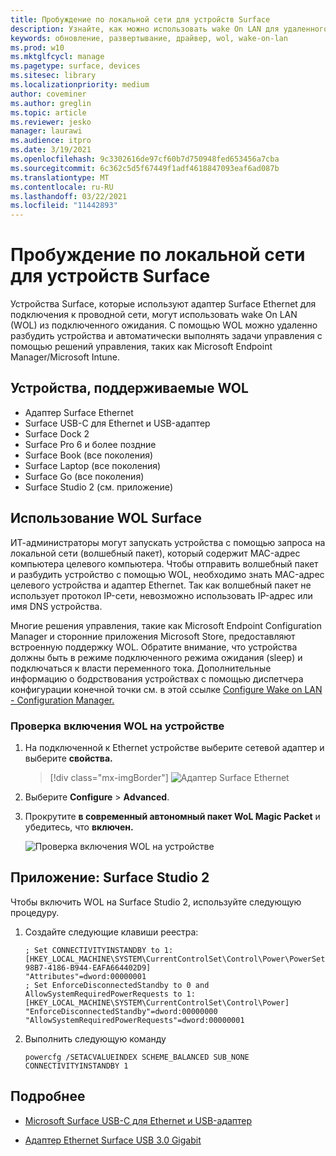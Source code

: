 ```yaml
---
title: Пробуждение по локальной сети для устройств Surface
description: Узнайте, как можно использовать wake On LAN для удаленного пробуждения устройств для автоматического выполнения задач управления.
keywords: обновление, развертывание, драйвер, wol, wake-on-lan
ms.prod: w10
ms.mktglfcycl: manage
ms.pagetype: surface, devices
ms.sitesec: library
ms.localizationpriority: medium
author: coveminer
ms.author: greglin
ms.topic: article
ms.reviewer: jesko
manager: laurawi
ms.audience: itpro
ms.date: 3/19/2021
ms.openlocfilehash: 9c3302616de97cf60b7d750948fed653456a7cba
ms.sourcegitcommit: 6c362c5d5f67449f1adf4618847093eaf6ad087b
ms.translationtype: MT
ms.contentlocale: ru-RU
ms.lasthandoff: 03/22/2021
ms.locfileid: "11442893"
---
```

# <a name="wake-on-lan-for-surface-devices"></a>Пробуждение по локальной сети для устройств Surface

Устройства Surface, которые используют адаптер Surface Ethernet для подключения к проводной сети, могут использовать wake On LAN (WOL) из подключенного ожидания. С помощью WOL можно удаленно разбудить устройства и автоматически выполнять задачи управления с помощью решений управления, таких как Microsoft Endpoint Manager/Microsoft Intune.

## <a name="wol-supported-devices"></a>Устройства, поддерживаемые WOL

- Адаптер Surface Ethernet
- Surface USB-C для Ethernet и USB-адаптер
- Surface Dock 2
- Surface Pro 6 и более поздние
- Surface Book (все поколения)
- Surface Laptop (все поколения)
- Surface Go (все поколения)
- Surface Studio 2 (см. приложение)


## <a name="using-surface-wol"></a>Использование WOL Surface

ИТ-администраторы могут запускать устройства с помощью запроса на локальной сети (волшебный пакет), который содержит MAC-адрес компьютера целевого компьютера. Чтобы отправить волшебный пакет и разбудить устройство с помощью WOL, необходимо знать MAC-адрес целевого устройства и адаптер Ethernet. Так как волшебный пакет не использует протокол IP-сети, невозможно использовать IP-адрес или имя DNS устройства.

Многие решения управления, такие как Microsoft Endpoint Configuration Manager и сторонние приложения Microsoft Store, предоставляют встроенную поддержку WOL. Обратите внимание, что устройства должны быть в режиме подключенного режима ожидания (sleep) и подключаться к власти переменного тока. Дополнительные информацию о бодрствования устройствах с помощью диспетчера конфигурации конечной точки см. в этой ссылке [Configure Wake on LAN - Configuration Manager.](https://docs.microsoft.com/mem/configmgr/core/clients/deploy/configure-wake-on-lan)


### <a name="to-check-wol-is-enabled-on-your-device"></a>Проверка включения WOL на устройстве

1. На подключенной к Ethernet устройстве выберите сетевой адаптер и выберите **свойства.**

   > [!div class="mx-imgBorder"]
   > ![Адаптер Surface Ethernet](images/surface-ethernet.png)

2. Выберите **Configure**  >  **Advanced**.
3. Прокрутите **в современный автономный пакет WoL Magic Packet** и убедитесь, что **включен.**

     ![Проверка включения WOL на устройстве](images/ethernet-wol-setting.png)

## <a name="appendix-surface-studio-2"></a>Приложение: Surface Studio 2

Чтобы включить WOL на Surface Studio 2, используйте следующую процедуру.

1. Создайте следующие клавиши реестра:

   ```console
   ; Set CONNECTIVITYINSTANDBY to 1:
   [HKEY_LOCAL_MACHINE\SYSTEM\CurrentControlSet\Control\Power\PowerSettings\F15576E8-98B7-4186-B944-EAFA664402D9]
   "Attributes"=dword:00000001
   ; Set EnforceDisconnectedStandby to 0 and AllowSystemRequiredPowerRequests to 1:
   [HKEY_LOCAL_MACHINE\SYSTEM\CurrentControlSet\Control\Power]
   "EnforceDisconnectedStandby"=dword:00000000
   "AllowSystemRequiredPowerRequests"=dword:00000001
   ```

2. Выполнить следующую команду

    ```powercfg /SETACVALUEINDEX SCHEME_BALANCED SUB_NONE CONNECTIVITYINSTANDBY 1```


## <a name="learn-more"></a>Подробнее

- [Microsoft Surface USB-C для Ethernet и USB-адаптер](https://www.microsoft.com/p/surface-usb-c-to-ethernet-and-usb-adapter/8wt81cglrblp?)

- [Адаптер Ethernet Surface USB 3.0 Gigabit](https://www.microsoft.com/p/surface-usb-30-gigabit-ethernet-adapter/8xn9fqvzbvq0?)
